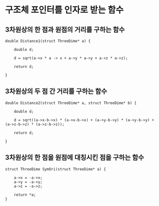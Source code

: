 # 구조체 포인터를 인자로 받는 함수

## 3차원상의 한 점과 원점의 거리를 구하는 함수

    double Distance1(struct ThreeDime* a) {
        
        double d;

        d = sqrt(a->x * a -> x + a->y * a->y + a->z * a->z);

        return d;

    }

## 3차원상의 두 점 간 거리를 구하는 함수

    double Distance2(struct ThreeDime* a, struct ThreeDime* b) {

        double d;

        d = sqrt((a->x-b->x) * (a->x-b->x) + (a->y-b->y) * (a->y-b->y) + (a->z-b->z) * (a->z-b->z));

        return d;

    }

## 3차원상의 한 점을 원점에 대칭시킨 점을 구하는 함수

    struct ThreeDime SymOri(struct ThreeDime* a) {
        
        a->x = -a->x;
        a->y = -a->y;
        a->z = -a->z;

        return *a;
    }